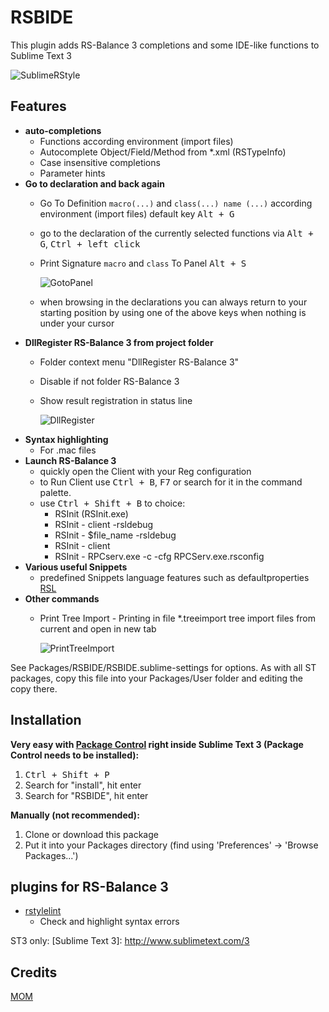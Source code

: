 # RSBIDE

This plugin adds RS-Balance 3 completions and some IDE-like functions to Sublime Text 3

![SublimeRStyle](https://raw.github.com/mom1/RSBIDE/master/screenshot/SublimeRStyle.jpg)

Features
------------

* **auto-completions** 
    * Functions according environment (import files)
    * Autocomplete Object/Field/Method from *.xml (RSTypeInfo)
    * Case insensitive completions
    * Parameter hints
* **Go to declaration and back again**
    * Go To Definition  `macro(...)` and `class(...) name (...)` according environment (import files) default key <kbd>Alt + G</kbd>
    * go to the declaration of the currently selected functions via <kbd>Alt + G</kbd>, <kbd>Ctrl + left click</kbd>
    * Print Signature `macro` and `class` To Panel <kbd>Alt + S</kbd> 

        ![GotoPanel](https://raw.github.com/mom1/RSBIDE/master/screenshot/GotoPanel.jpg)
    * when browsing in the declarations you can always return to your starting position by using one of the above keys when nothing is under your cursor
* **DllRegister RS-Balance 3 from project folder**
    * Folder context menu "DllRegister RS-Balance 3"
    * Disable if not folder RS-Balance 3
    * Show result registration in status line
        
        ![DllRegister](https://raw.github.com/mom1/RSBIDE/master/screenshot/DllRegister_RS-Balance_3.jpg)
* **Syntax highlighting**
    * For .mac files
* **Launch RS-Balance 3**
    * quickly open the Client with your Reg configuration
    * to Run Client use <kbd>Ctrl + B</kbd>, <kbd>F7</kbd> or search for it in the command palette.
    * use <kbd>Ctrl + Shift + B</kbd> to choice:
        - RSInit (RSInit.exe)
        - RSInit - client -rsldebug
        - RSInit - $file_name -rsldebug
        - RSInit - client
        - RSInit - RPCserv.exe -c -cfg RPCServ.exe.rsconfig
* **Various useful Snippets**
    * predefined Snippets language features such as defaultproperties [RSL](http://wiki.rs-balance.ru/index.php/RSL)
* **Other commands**
    * Print Tree Import - Printing in file *.treeimport tree import files from current and open in new tab
    
        ![PrintTreeImport](https://raw.github.com/mom1/RSBIDE/master/screenshot/PrintTreeImport.jpg)

See Packages/RSBIDE/RSBIDE.sublime-settings for options. As with all ST packages, copy this file into your Packages/User folder and editing the copy there.

Installation
------------
**Very easy with [Package Control](http://wbond.net/sublime_packages/package_control) right inside Sublime Text 3 (Package Control needs to be installed):**

1.  <kbd>Ctrl + Shift + P</kbd>
2.  Search for "install", hit enter
3.  Search for "RSBIDE", hit enter

**Manually (not recommended):**

1.  Clone or download this package
2.  Put it into your Packages directory (find using 'Preferences' -> 'Browse Packages...')


## plugins for RS-Balance 3

 * [rstylelint](https://github.com/mom1/SublimeLinter-contrib-rstylelint)
    * Check and highlight syntax errors

ST3 only:
  [Sublime Text 3]: http://www.sublimetext.com/3

Credits
-----
[MOM](https://github.com/mom1)
